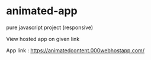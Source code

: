 # animated-app
pure javascript project (responsive)

View hosted app on given link

App link : https://animatedcontent.000webhostapp.com/

